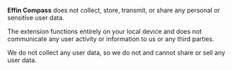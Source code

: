 **Effin Compass** does not collect, store, transmit, or share any personal or sensitive user data.

The extension functions entirely on your local device and does not communicate any user activity or information to us or any third parties.

We do not collect any user data, so we do not and cannot share or sell any user data.
